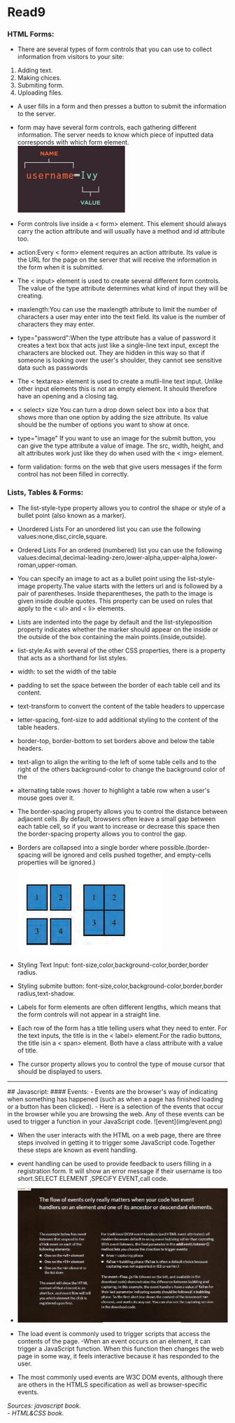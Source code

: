# Read9
### HTML Forms:
- There are several types of form controls that you can use to collect information from visitors to your site:
1. Adding text.
2. Making chices.
3. Submiting form.
4. Uploading files.

- A user fills in a form and then presses a button to submit the information to the server.
- form may have several form controls, each gathering different information. The server needs to know which piece of inputted data corresponds with which form element.
![form](img/form.png)

- Form controls live inside a < form> element. This element should always carry the action attribute and will usually have a method and id attribute too.
- action:Every < form> element requires an action attribute. Its value is the URL for the page on the
server that will receive the information in the form when it is submitted.
- The < input> element is used to create several different form controls. The value of the type attribute determines what kind of input they will be creating.
- maxlength:You can use the maxlength attribute to limit the number of characters a user may enter
into the text field. Its value is the number of characters they may enter.
- type="password":When the type attribute has a value of password it creates a text box that acts just like a single-line text input, except the characters are blocked out. They are hidden in this way so that if someone is looking over the user's shoulder, they cannot see sensitive data such as passwords
- The < textarea> element is used to create a mutli-line text input. Unlike other input elements this is not an empty element. It should therefore have an opening and a closing tag.
- < select> size You can turn a drop down select box into a box that shows more than one option by adding the size attribute. Its value should be the number of options you want to show at once.
- type="image" If you want to use an image for the submit button, you can give the type attribute a value of image. The src, width, height, and alt attributes work just like they do when used with the < img> element.
-  form validation: forms on the web that give users messages if the form control has not been filled in correctly.
### Lists, Tables & Forms:
- The list-style-type property allows you to control the shape or style of a bullet point (also 
known as a marker).
- Unordered Lists For an unordered list you can use
the following values:none,disc,circle,square.
- Ordered Lists For an ordered (numbered) list you can use the following values:decimal,decimal-leading-zero,lower-alpha,upper-alpha,lower-roman,upper-roman.
- You can specify an image to act as a bullet point using the list-style-image property.The value starts with the letters url and is followed by a pair of parentheses. Inside theparentheses, the path to the image is given inside double quotes. This property can be used on rules that apply to the < ul> and < li> elements.
- Lists are indented into the page by default and the list-styleposition property indicates whether the marker should appear on the inside or the outside of the box containing the main points.(inside,outside).
- list-style:As with several of the other CSS properties, there is a property that acts as a shorthand for list styles.

- width: to set the width of the table 
- padding to set the space between the border of each table cell and its content.
- text-transform to convert the content of the table headers to uppercase
- letter-spacing, font-size to add additional styling to the content of the table headers.
- border-top, border-bottom to set borders above and below the table headers.
- text-align to align the writing to the left of some table cells and to the right of the others background-color to change the background color of the
- alternating table rows :hover to highlight a table row when a user's mouse goes over it.
- The border-spacing property allows you to control the distance between adjacent cells .By default, browsers often leave a small gap between each table cell, so if you want to increase or decrease this space then the border-spacing property allows you to control the gap.
- Borders are collapsed into a single border where possible.(border-spacing will be ignored and cells pushed together, and empty-cells properties will be ignored.)
![table](img/table.png)
- Styling Text Input: font-size,color,background-color,border,border radius.
- Styling submite button: font-size,color,background-color,border,border radius,text-shadow.
- Labels for form elements are often different lengths, which means that the form controls will not appear in a straight line.
- Each row of the form has a title telling users what they need to enter. For the text inputs, the title is in the < label> element.For the radio buttons, the title isin a < span> element. Both have a class attribute with a value of title.
- The cursor property allows you to control the type of mouse cursor that should be displayed to users.
<hr>
## Javascript: 
#### Events:
- Events are the browser's way of indicating when something has happened (such as when a page has finished loading or a button has been clicked).
- Here is a selection of the events that occur in the browser while you are browsing the web. Any of these events can be used to trigger a function in your JavaScript code.
![event](img/event.png)

- When the user interacts with the HTML on a web page, there are three steps involved in getting it to trigger some JavaScript code.Together these steps are known as event handling.
- event handling can be used to provide feedback to users filling in a registration form. It will show an error message if their username is too short.SELECT ELEMENT ,SPECiFY EVENT,call code.
- ![notes](img/notes.png)

- The load event is commonly used to trigger scripts that access the contents of the page.
-When an event occurs on an element, it can trigger a
JavaScript function. When this function then changes
the web page in some way, it feels interactive because
it has responded to the user.
- The most commonly used events are W3C DOM
events, although there are others in the HTMLS
specification as well as browser-specific events.
















 <address>Sources: javascript book.</address>
 <address>-  HTML&CSS book.</address>

